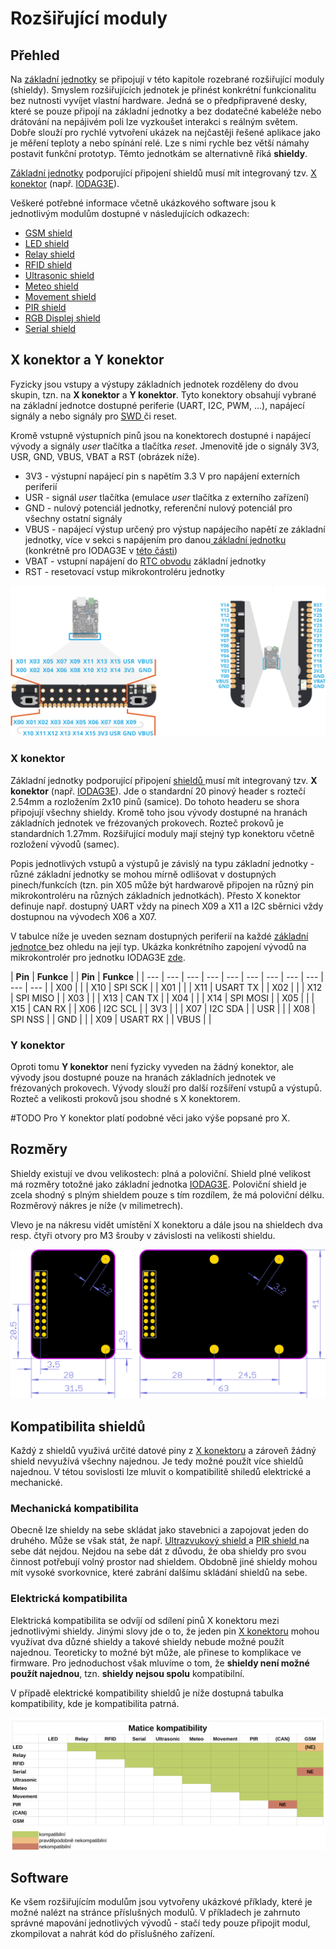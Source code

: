 # Rozšiřující moduly

## Přehled

Na [základní jednotky](../zakladni-jednotky/) se připojují v této kapitole rozebrané rozšiřující moduly \(shieldy\). Smyslem rozšiřujících jednotek je přinést konkrétní funkcionalitu bez nutnosti vyvíjet vlastní hardware. Jedná se o předpřipravené desky, které se pouze připojí na základní jednotky a bez dodatečné kabeléže nebo drátování na nepájivém poli lze vyzkoušet interakci s reálným světem. Dobře slouží pro rychlé vytvoření ukázek na nejčastěji řešené aplikace jako je měření teploty a nebo spínání relé. Lze s nimi rychle bez větší námahy postavit funkční prototyp. Těmto jednotkám se alternativně říká **shieldy**.

[Základní jednotky](../zakladni-jednotky/) podporující připojení shieldů musí mít integrovaný tzv. [X konektor](./#x-konektor-a-y-konektor) \(např. [IODAG3E](../zakladni-jednotky/iodag3e/)\).

Veškeré potřebné informace včetně ukázkového software jsou k jednotlivým modulům dostupné v následujících odkazech:

* [GSM shield](gsm-shield.md)
* [LED shield](led-shield.md)
* [Relay shield](relay-shield.md)
* [RFID shield](rfid-shield.md)
* [Ultrasonic shield](ultrasonic-shield.md)
* [Meteo shield](meteo-shield.md)
* [Movement shield](movement-shield.md)
* [PIR shield](pir-shield.md)
* [RGB Displej shield](rgb-displej-shield.md)
* [Serial shield](serial-shield.md)

## X konektor a Y konektor

Fyzicky jsou vstupy a výstupy základních jednotek rozděleny do dvou skupin, tzn. na **X konektor** a **Y konektor**. Tyto konektory obsahují vybrané na základní jednotce dostupné periferie \(UART, I2C, PWM, ...\), napájecí signály a nebo signály pro [SWD ](../../programovani-hw/offline-programovani/)či reset.

Kromě vstupně výstupních pinů jsou na konektorech dostupné i napájecí vývody a signály _user_ tlačítka a tlačítka _reset_. Jmenovitě jde o signály 3V3, USR, GND, VBUS, VBAT a RST \(obrázek níže\).

* 3V3 - výstupní napájecí pin s napětím 3.3 V pro napájení externích periferií
* USR - signál _user_ tlačítka \(emulace _user_ tlačítka z externího zařízení\)
* GND - nulový potenciál jednotky, referenční nulový potenciál pro všechny ostatní signály
* VBUS - napájecí výstup určený pro výstup napájecího napětí ze základní jednotky, více v sekci s napájením pro danou[ základní jednotku](../zakladni-jednotky/#prehled) \(konkrétně pro IODAG3E v [této části](../zakladni-jednotky/iodag3e/#moznosti-napajeni)\)
* VBAT - vstupní napájení do [RTC obvodu](../../funkcionality/pripojeni-zdroje-k-vbat.md) základní jednotky 
* RST - resetovací vstup mikrokontroléru jednotky

![P&#x159;&#xED;klad X konektoru \(vlevo\) a Y konektory \(vpravo\) na z&#xE1;kladn&#xED; desce IODAG3E.](../../../.gitbook/assets/x_y_conn%20%283%29.png)

### X konektor

Základní jednotky podporující připojení [shieldů ](./)musí mít integrovaný tzv. **X konektor** \(např. [IODAG3E](../zakladni-jednotky/iodag3e/)\). Jde o standardní 20 pinový header s roztečí 2.54mm a rozložením 2x10 pinů \(samice\). Do tohoto headeru se shora připojují všechny shieldy. Kromě toho jsou vývody dostupné na hranách základních jednotek ve frézovaných prokovech. Rozteč prokovů je standardních 1.27mm. Rozšiřující moduly mají stejný typ konektoru včetně rozložení vývodů \(samec\).

Popis jednotlivých vstupů a výstupů je závislý na typu základní jednotky - různé základní jednotky se mohou mírně odlišovat v dostupných pinech/funkcích \(tzn. pin X05 může být hardwarově připojen na různý pin mikrokontroléru na různých základních jednotkách\). Přesto X konektor definuje např. dostupný UART vždy na pinech X09 a X11 a I2C sběrnici vždy dostupnou na vývodech X06 a X07.

V tabulce níže je uveden seznam dostupných periferií na každé [základní jednotce ](../zakladni-jednotky/)bez ohledu na její typ. Ukázka konkrétního zapojení vývodů na mikrokontrolér pro jednotku IODAG3E [zde](../zakladni-jednotky/iodag3e/konektor-x-a-y.md).

| **Pin** | **Funkce** |  | **Pin** | **Funkce** |
| --- | --- | --- | --- | --- | --- | --- | --- | --- | --- | --- |
| X00 |  |  | X10 | SPI SCK |
| X01 |  |  | X11 | USART TX |
| X02 |  |  | X12 | SPI MISO |
| X03 |  |  | X13 | CAN TX |
| X04 |  |  | X14 | SPI MOSI |
| X05 |  |  | X15 | CAN RX |
| X06 | I2C SCL |  | 3V3 |  |
| X07 | I2C SDA |  | USR |  |
| X08 | SPI NSS |  | GND |  |
| X09 | USART RX |  | VBUS |  |

### **Y konektor**

Oproti tomu **Y konektor** není fyzicky vyveden na žádný konektor, ale vývody jsou dostupné pouze na hranách základních jednotek ve frézovaných prokovech. Vývody slouží pro další rozšíření vstupů a výstupů. Rozteč a velikosti prokovů jsou shodné s X konektorem.

\#TODO Pro Y konektor platí podobné věci jako výše popsané pro X.

## Rozměry

Shieldy existují ve dvou velikostech: plná a poloviční. Shield plné velikost má rozměry totožné jako základní jednotka [IODAG3E](../zakladni-jednotky/iodag3e/). Poloviční shield je zcela shodný s plným shieldem pouze s tím rozdílem, že má poloviční délku. Rozměrový nákres je níže \(v milimetrech\).

Vlevo je na nákresu vidět umístění X konektoru a dále jsou na shieldech dva resp. čtyři otvory pro M3 šrouby v závislosti na velikosti shieldu.

![Vlevo shield polovi&#x10D;n&#xED; velikosti, vpravo pln&#xE1; velikost.](../../../.gitbook/assets/shields_both_sizes_dimensions.png)

## Kompatibilita shieldů

Každý z shieldů využivá určité datové piny z [X konektoru](../zakladni-jednotky/iodag3e/rozhrani-a-periferie.md#pinout) a zároveň žádný shield nevyužívá všechny najednou. Je tedy možné použít více shieldů najednou. V tétou sovislosti lze mluvit o kompatibilitě shiledů elektrické a mechanické.

### Mechanická kompatibilita

Obecně lze shieldy na sebe skládat jako stavebnici a zapojovat jeden do druhého. Může se však stát, že např. [Ultrazvukový shield ](ultrasonic-shield.md)a [PIR shield ](pir-shield.md)na sebe dát nejdou. Nejdou na sebe dát z důvodu, že oba shieldy pro svou činnost potřebují volný prostor nad shieldem. Obdobně jiné shieldy mohou mít vysoké svorkovnice, které zabrání dalšímu skládání shieldů na sebe.

### Elektrická kompatibilita

Elektrická kompatibilita se odvíjí od sdílení pinů X konektoru mezi jednotlivými shieldy. Jinými slovy jde o to, že jeden pin [X konektoru](../zakladni-jednotky/iodag3e/rozhrani-a-periferie.md#pinout) mohou využívat dva důzné shieldy a takové shieldy nebude možné použít najednou. Teoreticky to možné být může, ale přinese to komplikace ve firmware. Pro jednoduchost však mluvíme o tom, že **shieldy není možné použít najednou**, tzn. **shieldy nejsou spolu** kompatibilní.

V případě elektrické kompatibility shieldů je níže dostupná tabulka kompatibility, kde je kompatibilita patrná.

![](../../../.gitbook/assets/xconn.svg)

## Software

Ke všem rozšiřujícím modulům jsou vytvořeny ukázkové příklady, které je možné nalézt na stránce příslušných modulů. V příkladech je zahrnuto správné mapování jednotlivých vývodů - stačí tedy pouze připojit modul, zkompilovat a nahrát kód do příslušného zařízení.

